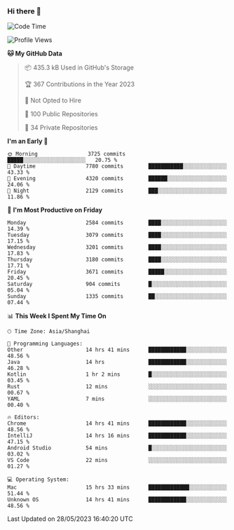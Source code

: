 ### Hi there 👋

<!--
**qbosen/qbosen** is a ✨ _special_ ✨ repository because its `README.md` (this file) appears on your GitHub profile.

Here are some ideas to get you started:

- 🔭 I’m currently working on ...
- 🌱 I’m currently learning ...
- 👯 I’m looking to collaborate on ...
- 🤔 I’m looking for help with ...
- 💬 Ask me about ...
- 📫 How to reach me: ...
- 😄 Pronouns: ...
- ⚡ Fun fact: ...
-->

<!--START_SECTION:waka-->
![Code Time](http://img.shields.io/badge/Code%20Time-2%2C082%20hrs%2057%20mins-blue)

![Profile Views](http://img.shields.io/badge/Profile%20Views-16-blue)

**🐱 My GitHub Data** 

> 📦 435.3 kB Used in GitHub's Storage 
 > 
> 🏆 367 Contributions in the Year 2023
 > 
> 🚫 Not Opted to Hire
 > 
> 📜 100 Public Repositories 
 > 
> 🔑 34 Private Repositories 
 > 
**I'm an Early 🐤** 

```text
🌞 Morning                3725 commits        █████░░░░░░░░░░░░░░░░░░░░   20.75 % 
🌆 Daytime                7780 commits        ███████████░░░░░░░░░░░░░░   43.33 % 
🌃 Evening                4320 commits        ██████░░░░░░░░░░░░░░░░░░░   24.06 % 
🌙 Night                  2129 commits        ███░░░░░░░░░░░░░░░░░░░░░░   11.86 % 
```
📅 **I'm Most Productive on Friday** 

```text
Monday                   2584 commits        ████░░░░░░░░░░░░░░░░░░░░░   14.39 % 
Tuesday                  3079 commits        ████░░░░░░░░░░░░░░░░░░░░░   17.15 % 
Wednesday                3201 commits        ████░░░░░░░░░░░░░░░░░░░░░   17.83 % 
Thursday                 3180 commits        ████░░░░░░░░░░░░░░░░░░░░░   17.71 % 
Friday                   3671 commits        █████░░░░░░░░░░░░░░░░░░░░   20.45 % 
Saturday                 904 commits         █░░░░░░░░░░░░░░░░░░░░░░░░   05.04 % 
Sunday                   1335 commits        ██░░░░░░░░░░░░░░░░░░░░░░░   07.44 % 
```


📊 **This Week I Spent My Time On** 

```text
🕑︎ Time Zone: Asia/Shanghai

💬 Programming Languages: 
Other                    14 hrs 41 mins      ████████████░░░░░░░░░░░░░   48.56 % 
Java                     14 hrs              ████████████░░░░░░░░░░░░░   46.28 % 
Kotlin                   1 hr 2 mins         █░░░░░░░░░░░░░░░░░░░░░░░░   03.45 % 
Rust                     12 mins             ░░░░░░░░░░░░░░░░░░░░░░░░░   00.67 % 
YAML                     7 mins              ░░░░░░░░░░░░░░░░░░░░░░░░░   00.40 % 

🔥 Editors: 
Chrome                   14 hrs 41 mins      ████████████░░░░░░░░░░░░░   48.56 % 
IntelliJ                 14 hrs 16 mins      ████████████░░░░░░░░░░░░░   47.15 % 
Android Studio           54 mins             █░░░░░░░░░░░░░░░░░░░░░░░░   03.02 % 
VS Code                  22 mins             ░░░░░░░░░░░░░░░░░░░░░░░░░   01.27 % 

💻 Operating System: 
Mac                      15 hrs 33 mins      █████████████░░░░░░░░░░░░   51.44 % 
Unknown OS               14 hrs 41 mins      ████████████░░░░░░░░░░░░░   48.56 % 
```


 Last Updated on 28/05/2023 16:40:20 UTC
<!--END_SECTION:waka-->

